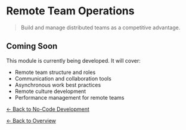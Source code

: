 # Remote Team Operations

> Build and manage distributed teams as a competitive advantage.

## Coming Soon

This module is currently being developed. It will cover:

- Remote team structure and roles
- Communication and collaboration tools
- Asynchronous work best practices
- Remote culture development
- Performance management for remote teams

[← Back to No-Code Development](./no-code-development.md)

[← Back to Overview](../../README.md)